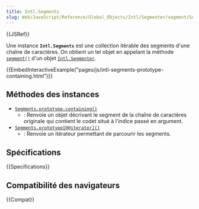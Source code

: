 ```yaml
---
title: Intl.Segments
slug: Web/JavaScript/Reference/Global_Objects/Intl/Segmenter/segment/Segments
---
```


{{JSRef}}

Une instance **`Intl.Segments`** est une collection itérable des segments d'une chaîne de caractères. On obtient un tel objet en appelant la méthode [`segment()`](/fr/docs/Web/JavaScript/Reference/Global_Objects/Intl/Segmenter/segment) d'un objet [`Intl.Segmenter`](/fr/docs/Web/JavaScript/Reference/Global_Objects/Intl/Segmenter).

{{EmbedInteractiveExample("pages/js/intl-segments-prototype-containing.html")}}

## Méthodes des instances

- [`Segments.prototype.containing()`](/fr/docs/Web/JavaScript/Reference/Global_Objects/Intl/Segments/containing)
  - : Renvoie un objet décrivant le segment de la chaîne de caractères originale qui contient le codet situé à l'indice passé en argument.
- [`Segments.prototype[@@iterator]()`](/fr/docs/Web/JavaScript/Reference/Global_Objects/Intl/Segments/@@iterator)
  - : Renvoie un itérateur permettant de parcourir les segments.

## Spécifications

{{Specifications}}

## Compatibilité des navigateurs

{{Compat}}
